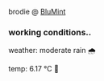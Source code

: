 brodie @ [BluMint](https://www.linkedin.com/company/blumint-io/)

<!--weather_start-->
### working conditions..

weather: moderate rain 🌧️

temp: 6.17 °C 🧥

<!--weather_end-->
